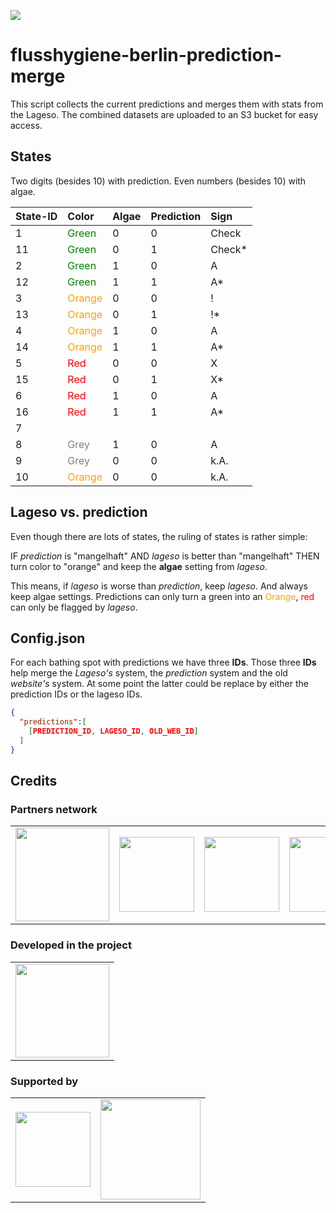 ![](https://img.shields.io/badge/Build%20with%20%E2%9D%A4%EF%B8%8F-at%20Technologiesitftung%20Berlin-blue)

# flusshygiene-berlin-prediction-merge

This script collects the current predictions and merges them with stats from the Lageso. The combined datasets are uploaded to an S3 bucket for easy access.

## States

Two digits (besides 10) with prediction.
Even numbers (besides 10) with algae.

| State-ID | Color | Algae | Prediction | Sign |
|:-------- |:----- |:----- |:---------- |:---- |
|1|<span style="color:green;">Green</span>|0|0|Check|
|11|<span style="color:green;">Green</span>|0|1|Check*|
|2|<span style="color:green;">Green</span>|1|0|A|
|12|<span style="color:green;">Green</span>|1|1|A*|
|3|<span style="color:orange;">Orange</span>|0|0|!|
|13|<span style="color:orange;">Orange</span>|0|1|!*|
|4|<span style="color:orange;">Orange</span>|1|0|A|
|14|<span style="color:orange;">Orange</span>|1|1|A*|
|5|<span style="color:red;">Red</span>|0|0|X|
|15|<span style="color:red;">Red</span>|0|1|X*|
|6|<span style="color:red;">Red</span>|1|0|A|
|16|<span style="color:red;">Red</span>|1|1|A*|
|7|||||
|8|<span style="color:grey;">Grey</span>|1|0|A|
|9|<span style="color:grey;">Grey</span>|0|0|k.A.|
|10|<span style="color:orange;">Orange</span>|0|0|k.A.|

## Lageso vs. prediction
Even though there are lots of states, the ruling of states is rather simple:

IF *prediction* is "mangelhaft" AND *lageso* is better than "mangelhaft" THEN turn color to "orange" and keep the **algae** setting from *lageso*.

This means, if *lageso* is worse than *prediction*, keep *lageso*. And always keep algae settings. Predictions can only turn a green into an <span style="color:orange;">Orange</span>, <span style="color:red;">red</span> can only be flagged by *lageso*.

## Config.json
For each bathing spot with predictions we have three **IDs**. Those three **IDs** help merge the *Lageso's* system, the *prediction* system and the old *website's* system. At some point the latter could be replace by either the prediction IDs or the lageso IDs.

```json
{
  "predictions":[
    [PREDICTION_ID, LAGESO_ID, OLD_WEB_ID]
  ]
}
```

## Credits

### Partners network
<table>
  <tr>
    <td>
      <a src="https://www.berlin.de/lageso/">
        <img width="150" src="https://logos.citylab-berlin.org/logo-lageso.svg" />
      </a>
    </td>
    <td>
      <a src="https://www.bwb.de/de/index.php">
        <img width="120" src="https://logos.citylab-berlin.org/logo-berliner-wasserbetriebe.svg" />
      </a>
    </td>
    <td>
      <a src="https://www.kompetenz-wasser.de/en">
        <img width="120" src="https://logos.citylab-berlin.org/logo-kwb.svg" />
      </a>
    </td>
    <td>
      <a src="https://www.technologiestiftung-berlin.de/en/">
        <img width="120" src="https://logos.citylab-berlin.org/logo-technologiestiftung-berlin-en.svg" />
      </a>
    </td>
  </tr>
</table>

### Developed in the project
<table>
  <tr>
    <td>
      <a src="https://www.kompetenz-wasser.de/en">
        <img width="150" src="https://logos.citylab-berlin.org/logo-flusshygiene.png" />
      </a>
    </td>
</table>

### Supported by
<table>
  <tr>
    <td>
      <a src="https://www.bmbf.de/bmbf/en/home/home_node.html">
        <img width="120" src="https://logos.citylab-berlin.org/logo-bbf.svg" />
      </a>
    </td>
    <td>
      <a src="https://bmbf.nawam-rewam.de/en/">
        <img width="160" src="https://logos.citylab-berlin.org/logo-nawam.jpg" />
      </a>
    </td>
  </tr>
</table>
